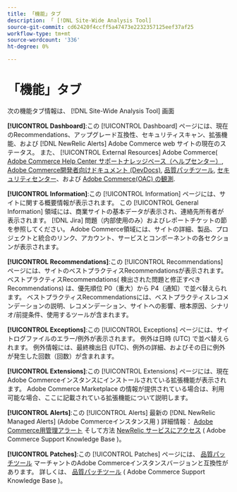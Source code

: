 ```yaml
---
title: 「機能」タブ
description: 「 [!DNL Site-Wide Analysis Tool]
source-git-commit: cd62420f4ccff5a47473e2232357125eef37af25
workflow-type: tm+mt
source-wordcount: '336'
ht-degree: 0%

---
```


# 「機能」タブ

次の機能タブ情報は、 [!DNL Site-Wide Analysis Tool] 画面

**[!UICONTROL Dashboard]**:この [!UICONTROL Dashboard] ページには、現在のRecommendations、アップグレード互換性、セキュリティスキャン、拡張機能、および [!DNL NewRelic Alerts] Adobe Commerce web サイトの現在のステータス。 また、 [!UICONTROL External Resources] Adobe Commerce( [Adobe Commerce Help Center サポートナレッジベース（ヘルプセンター）](https://support.magento.com/), [Adobe Commerce開発者向けドキュメント (DevDocs)](https://devdocs.magento.com/), [品質パッチツール](https://devdocs.magento.com/quality-patches/tool.html#patch-grid), [セキュリティセンター](https://magento.com/security)、および [Adobe Commerce(OAC) の観測](https://support.magento.com/hc/en-us/articles/4402379845901-Use-Observation-for-Adobe-Commerce).

**[!UICONTROL Information]**:この [!UICONTROL Information] ページには、サイトに関する概要情報が表示されます。
この [!UICONTROL General Information] 領域には、商業サイトの基本データが表示され、連絡先所有者が表示されます。 [!DNL Jira] 問題（内部使用のみ）およびレポートチケットの節を参照してください。
Adobe Commerce領域には、サイトの詳細、製品、プロジェクトと統合のリンク、アカウント、サービスとコンポーネントの各セクションが表示されます。

**[!UICONTROL Recommendations]**:この [!UICONTROL Recommendations] ページには、サイトのベストプラクティスRecommendationsが表示されます。 ベストプラクティスRecommendations( 検出された問題と修正すべきRecommendations) は、優先順位 P0（重大）から P4（通知）で並べ替えられます。
ベストプラクティスRecommendationsには、ベストプラクティスレコメンデーションの説明、レコメンデーション、サイトへの影響、根本原因、シナリオ/前提条件、使用するツールが含まれます。

**[!UICONTROL Exceptions]**:この [!UICONTROL Exceptions] ページには、サイトログファイルのエラー/例外が表示されます。 例外は日時 (UTC) で並べ替えられます。
例外情報には、最終検出日 (UTC)、例外の詳細、およびその日に例外が発生した回数（回数）が含まれます。

**[!UICONTROL Extensions]**:この [!UICONTROL Extensions] ページには、現在Adobe Commerceインスタンスにインストールされている拡張機能が表示されます。 Adobe Commerce Marketplace の情報が提供されている場合は、利用可能な場合、ここに記載されている拡張機能について説明します。

**[!UICONTROL Alerts]**:この [!UICONTROL Alerts] 最新の [!DNL NewRelic Managed Alerts] (Adobe Commerceインスタンス用 ) 詳細情報： [Adobe Commerce用管理アラート](https://support.magento.com/hc/en-us/articles/360045806832) そして方法 [NewRelic サービスにアクセス](https://support.magento.com/hc/en-us/articles/360039127712) ( Adobe Commerce Support Knowledge Base )。

**[!UICONTROL Patches]**:この [!UICONTROL Patches] ページには、 [品質パッチツール](https://devdocs.magento.com/quality-patches/tool.html#patch-grid) マーチャントのAdobe Commerceインスタンスバージョンと互換性があります。 詳しくは、 [品質パッチツール](https://support.magento.com/hc/en-us/articles/360047139492) ( Adobe Commerce Support Knowledge Base )。


